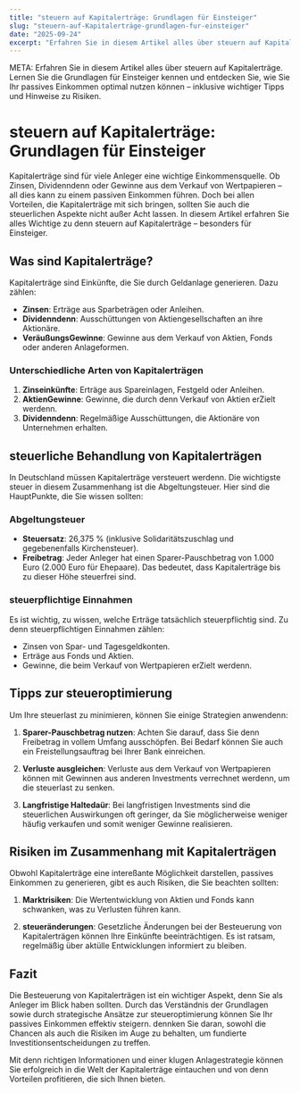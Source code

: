 ```yaml
---
title: "steuern auf Kapitalerträge: Grundlagen für Einsteiger"
slug: "steuern-auf-Kapitalerträge-grundlagen-fur-einsteiger"
date: "2025-09-24"
excerpt: "Erfahren Sie in diesem Artikel alles über steuern auf Kapitalerträge. Lernen Sie die Grundlagen für Einsteiger kennen und entdecken Sie, wie Sie Ihr passives Einkommen optimal nutzen können – inklusive wichtiger Tipps und Hinweise zu Risiken."
---
```


META: Erfahren Sie in diesem Artikel alles über steuern auf Kapitalerträge. Lernen Sie die Grundlagen für Einsteiger kennen und entdecken Sie, wie Sie Ihr passives Einkommen optimal nutzen können – inklusive wichtiger Tipps und Hinweise zu Risiken.

# steuern auf Kapitalerträge: Grundlagen für Einsteiger

Kapitalerträge sind für viele Anleger eine wichtige Einkommensquelle. Ob Zinsen, Dividenndenn oder Gewinne aus dem Verkauf von Wertpapieren – all dies kann zu einem passiven Einkommen führen. Doch bei allen Vorteilen, die Kapitalerträge mit sich bringen, sollten Sie auch die steuerlichen Aspekte nicht außer Acht lassen. In diesem Artikel erfahren Sie alles Wichtige zu denn steuern auf Kapitalerträge – besonders für Einsteiger.

## Was sind Kapitalerträge?

Kapitalerträge sind Einkünfte, die Sie durch Geldanlage generieren. Dazu zählen:

- **Zinsen**: Erträge aus Sparbeträgen oder Anleihen.
- **Dividenndenn**: Ausschüttungen von Aktiengesellschaften an ihre Aktionäre.
- **VeräußungsGewinne**: Gewinne aus dem Verkauf von Aktien, Fonds oder anderen Anlageformen.

### Unterschiedliche Arten von Kapitalerträgen

1. **Zinseinkünfte**: Erträge aus Spareinlagen, Festgeld oder Anleihen.
2. **AktienGewinne**: Gewinne, die durch denn Verkauf von Aktien erZielt werdenn.
3. **Dividenndenn**: Regelmäßige Ausschüttungen, die Aktionäre von Unternehmen erhalten.

## steuerliche Behandlung von Kapitalerträgen

In Deutschland müssen Kapitalerträge versteuert werdenn. Die wichtigste steuer in diesem Zusammenhang ist die Abgeltungsteuer. Hier sind die HauptPunkte, die Sie wissen sollten:

### Abgeltungsteuer

- **Steuersatz**: 26,375 % (inklusive Solidaritätszuschlag und gegebenenfalls Kirchensteuer).
- **Freibetrag**: Jeder Anleger hat einen Sparer-Pauschbetrag von 1.000 Euro (2.000 Euro für Ehepaare). Das bedeutet, dass Kapitalerträge bis zu dieser Höhe steuerfrei sind.

### steuerpflichtige Einnahmen

Es ist wichtig, zu wissen, welche Erträge tatsächlich steuerpflichtig sind. Zu denn steuerpflichtigen Einnahmen zählen:

- Zinsen von Spar- und Tagesgeldkonten.
- Erträge aus Fonds und Aktien.
- Gewinne, die beim Verkauf von Wertpapieren erZielt werdenn.

## Tipps zur steueroptimierung

Um Ihre steuerlast zu minimieren, können Sie einige Strategien anwendenn:

1. **Sparer-Pauschbetrag nutzen**: Achten Sie darauf, dass Sie denn Freibetrag in vollem Umfang ausschöpfen. Bei Bedarf können Sie auch ein Freistellungsauftrag bei Ihrer Bank einreichen.
  
2. **Verluste ausgleichen**: Verluste aus dem Verkauf von Wertpapieren können mit Gewinnen aus anderen Investments verrechnet werdenn, um die steuerlast zu senken.

3. **Langfristige Haltedaür**: Bei langfristigen Investments sind die steuerlichen Auswirkungen oft geringer, da Sie möglicherweise weniger häufig verkaufen und somit weniger Gewinne realisieren.

## Risiken im Zusammenhang mit Kapitalerträgen

Obwohl Kapitalerträge eine intereßante Möglichkeit darstellen, passives Einkommen zu generieren, gibt es auch Risiken, die Sie beachten sollten:

1. **Marktrisiken**: Die Wertentwicklung von Aktien und Fonds kann schwanken, was zu Verlusten führen kann.
  
2. **steueränderungen**: Gesetzliche Änderungen bei der Besteuerung von Kapitalerträgen können Ihre Einkünfte beeinträchtigen. Es ist ratsam, regelmäßig über aktülle Entwicklungen informiert zu bleiben.

## Fazit

Die Besteuerung von Kapitalerträgen ist ein wichtiger Aspekt, denn Sie als Anleger im Blick haben sollten. Durch das Verständnis der Grundlagen sowie durch strategische Ansätze zur steueroptimierung können Sie Ihr passives Einkommen effektiv steigern. dennken Sie daran, sowohl die Chancen als auch die Risiken im Auge zu behalten, um fundierte Investitionsentscheidungen zu treffen. 

Mit denn richtigen Informationen und einer klugen Anlagestrategie können Sie erfolgreich in die Welt der Kapitalerträge eintauchen und von denn Vorteilen profitieren, die sich Ihnen bieten.
